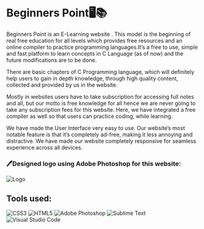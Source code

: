 # Beginners Point🖥️📚

Beginners Point is an E-Learning website . This model is the beginning of real free education for all levels which
provides free resources and an online compiler to practice programming languages.It’s a free to use, simple and fast platform to learn concepts in C Language (as of now) and the future modifications are to be done. 

There are basic chapters of C Programming language, which will definitely help users to gain in depth knowledge, through high quality content, collected and provided by us in the website.

Mostly in websites users have to take subscription for accessing full notes and all, but our motto is free knowledge for all hence we are never going to take any subscription fees for this website. Here, we have integrated a free compiler as well so that users can practice coding, while learning.

We have made the User Interface very easy to use. Our website’s most notable feature is that it’s completely ad-free, making it less annoying and distractive. We have made our website completely responsive for seamless experience across all devices.


### 🖊️Designed logo using Adobe Photoshop for this website:

![Logo](https://user-images.githubusercontent.com/87517376/183115998-0c2d8d41-2fd7-486a-bc5a-c91d65fcac38.png)

## Tools used: 

![CSS3](https://img.shields.io/badge/css3-%231572B6.svg?style=for-the-badge&logo=css3&logoColor=white)
![HTML5](https://img.shields.io/badge/html5-%23E34F26.svg?style=for-the-badge&logo=html5&logoColor=white)
![Adobe Photoshop](https://img.shields.io/badge/adobe%20photoshop-%2331A8FF.svg?style=for-the-badge&logo=adobe%20photoshop&logoColor=white)
![Sublime Text](https://img.shields.io/badge/sublime_text-%23575757.svg?style=for-the-badge&logo=sublime-text&logoColor=important)
![Visual Studio Code](https://img.shields.io/badge/Visual%20Studio%20Code-0078d7.svg?style=for-the-badge&logo=visual-studio-code&logoColor=white)
